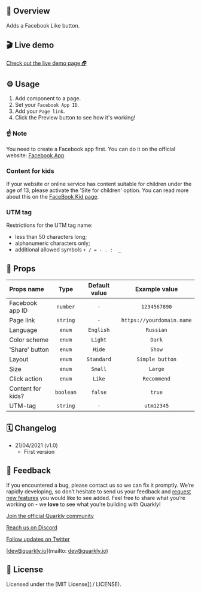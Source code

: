 ## 📖 Overview

Adds a Facebook Like button.

## 🎬 Live demo

[Check out the live demo page 🗗](https://quarkly-catalog.netlify.app/fblike/)

## ⚙️ Usage

 1. Add component to a page.
 2. Set your `Facebook App ID`.
 3. Add your `Page link`.
 4. Click the Preview button to see how it's working!

### ☝ Note

You need to create a Facebook app first. You can do it on the official website: [Facebook App](https://developers.facebook.com/apps)

### Content for kids

If your website or online service has content suitable for children under the age of 13, please activate the 'Site for children' option. You can read more about this on the [FaceBook Kid page](https://developers.facebook.com/docs/plugins/restrictions).

### UTM tag

Restrictions for the UTM tag name:
  - less than 50 characters long;
  - alphanumeric characters only;
  - additional allowed symbols `+ / = - . :  _`

## 🧩 Props

| Props name             | Type      | Default value          | Example value                  |
| :--------------------------- | :-------: | :---------------: | :-----------------------: |
| Facebook app ID       | `number`  |        `-`        |        `1234567890`       |
| Page link           | `string`  |        `-`        | `https://yourdomain.name` |
| Language |  `enum`   |     `English`     |         `Russian`         |
| Color scheme               |  `enum`   |      `Light`      |           `Dark`          |
| 'Share' button          |  `enum`   |      `Hide`       |           `Show`          |
| Layout                        |  `enum`   | `Standard` |      `Simple button`     |
| Size                |  `enum`   |      `Small`      |          `Large`          |
| Click action            |  `enum`   |      `Like`       |        `Recommend`        |
| Content for kids?               | `boolean` |      `false`      |           `true`          |
| UTM-tag                    | `string`  |        `-`        |         `utm12345`        |

## 🗓 Changelog

 - 21/04/2021 (v1.0)
   - First version

## 📮 Feedback

If you encountered a bug, please contact us so we can fix it promptly. We’re rapidly developing, so don’t hesitate to send us your feedback and [request new features](https://community.quarkly.io/c/requests/11) you would like to see added. Feel free to share what you’re working on - we **love** to see what you’re building with Quarkly!

[Join the official Quarkly community](https://community.quarkly.io/)

[Reach us on Discord](https://discord.gg/f9KhSMGX)

[Follow updates on Twitter](https://twitter.com/quarklyapp)

[dev@quarkly.io](mailto: dev@quarkly.io)

## 📝 License

Licensed under the [MIT License](./ LICENSE).

